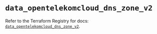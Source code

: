 # `data_opentelekomcloud_dns_zone_v2`

Refer to the Terraform Registry for docs: [`data_opentelekomcloud_dns_zone_v2`](https://registry.terraform.io/providers/opentelekomcloud/opentelekomcloud/1.36.26/docs/data-sources/dns_zone_v2).
